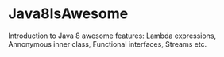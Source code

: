 # Java8IsAwesome
Introduction to Java 8 awesome features: Lambda expressions, Annonymous inner class, Functional interfaces, Streams etc.
